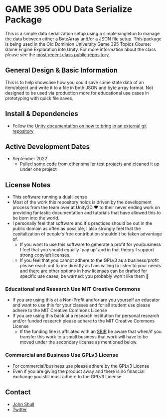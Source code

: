 # GAME 395 ODU Data Serialize Package

This is a simple data serialization setup using a simple singleton to manage the data between either a ByteArray and/or a JSON file setup. This package is being used in the Old Dominion University Game 395 Topics Course: Game Engine Exploration into Unity. For more information about the class please see the [most recent class public repository](https://www.github.com/JShull/GAME395_Unity).

## General Design & Basic Information

This is to help showcase how you could save some state data of an item/object and write it to a file in both JSON and byte array format. Not designed to be used via production more for educational use cases in prototyping with quick file saves.

## Install & Dependencies

* Follow the [Unity documentation on how to bring in an external git repository](https://docs.unity3d.com/Manual/upm-git.html)

## Active Development Dates

* September 2022
  * Pulled some code from other smaller test projects and cleaned it up under one project

## License Notes

* This software running a dual license
* Most of the work this repository holds is driven by the development process from the team over at Unity3D :heart: to their never ending work on providing fantastic documentation and tutorials that have allowed this to be born into the world.
* I personally feel that software and it's practices should be out in the public domain as often as possible, I also strongly feel that the capitalization of people's free contribution shouldn't be taken advantage of.
  * If you want to use this software to generate a profit for you/business I feel that you should equally 'pay up' and in that theory I support strong copyleft licenses.
  * If you feel that you cannot adhere to the GPLv3 as a business/profit please reach out to me directly as I am willing to listen to your needs and there are other options in how licenses can be drafted for specific use cases, be warned: you probably won't like them :rocket:

### Educational and Research Use MIT Creative Commons

* If you are using this at a Non-Profit and/or are you yourself an educator and want to use this for your classes and for all student use please adhere to the MIT Creative Commons License
* If you are using this back at a research institution for personal research and/or funded research please adhere to the MIT Creative Commons License
  * If the funding line is affiliated with an [SBIR](https://www.sbir.gov) be aware that when/if you transfer this work to a small business that work will have to be moved under the secondary license as mentioned below.

### Commercial and Business Use GPLv3 License

* For commercial/business use please adhere by the GPLv3 License
* Even if you are giving the product away and there is no financial exchange you still must adhere to the GPLv3 License

## Contact

* [John Shull](mailto:the.john.shull@gmail.com)
* [Twitter](https://twitter.com/TheJohnnyFuzz)
